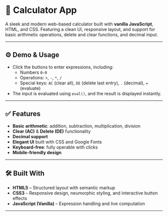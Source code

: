 # 🔢 Calculator App

A sleek and modern web-based calculator built with **vanilla JavaScript**, HTML, and CSS. Featuring a clean UI, responsive layout, and support for basic arithmetic operations, delete and clear functions, and decimal input.

---

## ⚙️ Demo & Usage

- Click the buttons to enter expressions, including:
  - Numbers `0–9`
  - Operations: `+`, `-`, `*`, `/`
  - Special keys: `AC` (clear all), `DE` (delete last entry), `.` (decimal), `=` (evaluate)
- The input is evaluated using `eval()`, and the result is displayed instantly.

---

## ✅ Features

- **Basic arithmetic**: addition, subtraction, multiplication, division
- **Clear (AC)** & **Delete (DE)** functionality
- **Decimal support**
- **Elegant UI** built with CSS and Google Fonts
- **Keyboard-free**: fully operable with clicks
- **Mobile-friendly design**

---

## 🛠️ Built With

- **HTML5** – Structured layout with semantic markup  
- **CSS3** – Responsive design, neumorphic styling, and interactive button effects  
- **JavaScript (Vanilla)** – Expression handling and live computation

---
